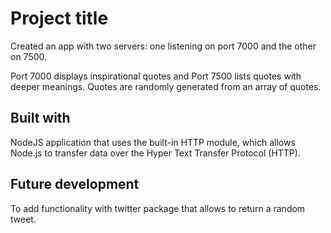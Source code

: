 # Project title
Created an app with two servers: one listening on port 7000 and the other on 7500. 

Port 7000 displays inspirational quotes and Port 7500 lists quotes with deeper meanings. Quotes are randomly generated from an array of quotes.

## Built with
NodeJS application that uses the built-in HTTP module, which allows Node.js to transfer data over the Hyper Text Transfer Protocol (HTTP).

## Future development
To add functionality with twitter package that allows to return a random tweet.
